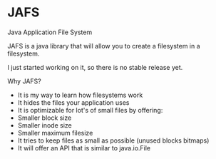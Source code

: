JAFS
====

Java Application File System

JAFS is a java library that will allow you to create a filesystem in a filesystem.

I just started working on it, so there is no stable release yet.

Why JAFS?

* It is my way to learn how filesystems work
* It hides the files your application uses
* It is optimizable for lot's of small files by offering:
* Smaller block size
* Smaller inode size
* Smaller maximum filesize
* It tries to keep files as small as possible (unused blocks bitmaps)
* It will offer an API that is similar to java.io.File
